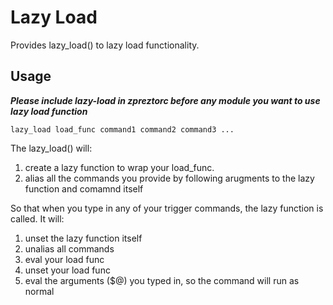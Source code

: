 Lazy Load
=========

Provides lazy_load() to lazy load functionality.

Usage
-----

***Please include lazy-load in zpreztorc before any module you want to use lazy load function***

```shell
lazy_load load_func command1 command2 command3 ...
```

The lazy_load() will:

1. create a lazy function to wrap your load_func.
2. alias all the commands you provide by following arugments to the lazy function and comamnd itself

So that when you type in any of your trigger commands, the lazy function is called. It will:

1. unset the lazy function itself
2. unalias all commands
3. eval your load func
4. unset your load func
5. eval the arguments ($@) you typed in, so the command will run as normal

